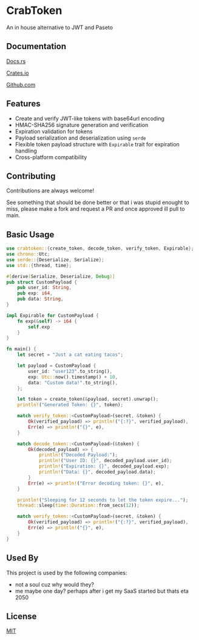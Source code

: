 
# CrabToken

An in house alternative to JWT and Paseto


## Documentation

[Docs.rs](https://docs.rs/crabtoken)

[Crates.io](https://crates.io/crates/crabtoken)

[Github.com](https://github.com/Stipulations/CrabToken)

## Features

- Create and verify JWT-like tokens with base64url encoding
- HMAC-SHA256 signature generation and verification
- Expiration validation for tokens
- Payload serialization and deserialization using `serde`
- Flexible token payload structure with `Expirable` trait for expiration handling
- Cross-platform compatibility

## Contributing

Contributions are always welcome!

See something that should be done better or that i was stupid enought to miss, please make a fork and request a PR and once approved ill pull to main.

## Basic Usage

```rust
use crabtoken::{create_token, decode_token, verify_token, Expirable};
use chrono::Utc;
use serde::{Deserialize, Serialize};
use std::{thread, time};

#[derive(Serialize, Deserialize, Debug)]
pub struct CustomPayload {
    pub user_id: String,
    pub exp: i64,
    pub data: String,
}

impl Expirable for CustomPayload {
    fn exp(&self) -> i64 {
        self.exp
    }
}

fn main() {
    let secret = "Just a cat eating tacos";

    let payload = CustomPayload {
        user_id: "user123".to_string(),
        exp: Utc::now().timestamp() + 10,
        data: "Custom data!".to_string(),
    };

    let token = create_token(&payload, secret).unwrap();
    println!("Generated Token: {}", token);

    match verify_token::<CustomPayload>(secret, &token) {
        Ok(verified_payload) => println!("{:?}", verified_payload),
        Err(e) => println!("{}", e),
    }

    match decode_token::<CustomPayload>(&token) {
        Ok(decoded_payload) => {
            println!("Decoded Payload:");
            println!("User ID: {}", decoded_payload.user_id);
            println!("Expiration: {}", decoded_payload.exp);
            println!("Data: {}", decoded_payload.data);
        }
        Err(e) => println!("Error decoding token: {}", e),
    }

    println!("Sleeping for 12 seconds to let the token expire...");
    thread::sleep(time::Duration::from_secs(12));

    match verify_token::<CustomPayload>(secret, &token) {
        Ok(verified_payload) => println!("{:?}", verified_payload),
        Err(e) => println!("{}", e),
    }
}
```


## Used By

This project is used by the following companies:

- not a soul cuz why would they?
- me maybe one day? perhaps after i get my SaaS started but thats eta 2050


## License

[MIT](https://choosealicense.com/licenses/mit/)